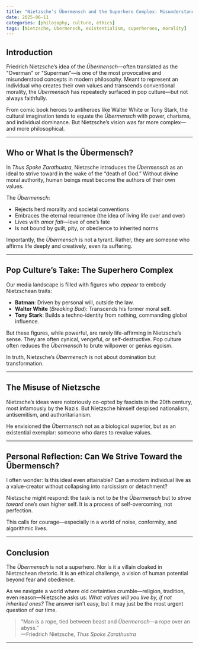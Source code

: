 ```yaml
---
title: "Nietzsche’s Übermensch and the Superhero Complex: Misunderstanding the Will to Power"
date: 2025-06-11
categories: [philosophy, culture, ethics]
tags: [Nietzsche, Übermensch, existentialism, superheroes, morality]
---
```


## Introduction

Friedrich Nietzsche’s idea of the *Übermensch*—often translated as the "Overman" or "Superman"—is one of the most provocative and misunderstood concepts in modern philosophy. Meant to represent an individual who creates their own values and transcends conventional morality, the *Übermensch* has repeatedly surfaced in pop culture—but not always faithfully.

From comic book heroes to antiheroes like Walter White or Tony Stark, the cultural imagination tends to equate the *Übermensch* with power, charisma, and individual dominance. But Nietzsche’s vision was far more complex—and more philosophical.

---

## Who or What Is the Übermensch?

In *Thus Spoke Zarathustra*, Nietzsche introduces the *Übermensch* as an ideal to strive toward in the wake of the “death of God.” Without divine moral authority, human beings must become the authors of their own values.

The *Übermensch*:
- Rejects herd morality and societal conventions
- Embraces the eternal recurrence (the idea of living life over and over)
- Lives with *amor fati*—love of one’s fate
- Is not bound by guilt, pity, or obedience to inherited norms

Importantly, the *Übermensch* is not a tyrant. Rather, they are someone who affirms life deeply and creatively, even its suffering.

---

## Pop Culture’s Take: The Superhero Complex

Our media landscape is filled with figures who *appear* to embody Nietzschean traits:
- **Batman**: Driven by personal will, outside the law.
- **Walter White** (*Breaking Bad*): Transcends his former moral self.
- **Tony Stark**: Builds a techno-identity from nothing, commanding global influence.

But these figures, while powerful, are rarely life-affirming in Nietzsche’s sense. They are often cynical, vengeful, or self-destructive. Pop culture often reduces the *Übermensch* to brute willpower or genius egoism.

In truth, Nietzsche’s *Übermensch* is not about domination but transformation.

---

## The Misuse of Nietzsche

Nietzsche’s ideas were notoriously co-opted by fascists in the 20th century, most infamously by the Nazis. But Nietzsche himself despised nationalism, antisemitism, and authoritarianism.

He envisioned the *Übermensch* not as a biological superior, but as an existential exemplar: someone who dares to revalue values.

---

## Personal Reflection: Can We Strive Toward the Übermensch?

I often wonder: Is this ideal even attainable? Can a modern individual live as a value-creator without collapsing into narcissism or detachment?

Nietzsche might respond: the task is not to *be* the *Übermensch* but to *strive toward* one’s own higher self. It is a process of self-overcoming, not perfection.

This calls for courage—especially in a world of noise, conformity, and algorithmic lives.

---

## Conclusion

The *Übermensch* is not a superhero. Nor is it a villain cloaked in Nietzschean rhetoric. It is an ethical challenge, a vision of human potential beyond fear and obedience.

As we navigate a world where old certainties crumble—religion, tradition, even reason—Nietzsche asks us: *What values will you live by, if not inherited ones?* The answer isn’t easy, but it may just be the most urgent question of our time.


> “Man is a rope, tied between beast and *Übermensch*—a rope over an abyss.”  
> —Friedrich Nietzsche, *Thus Spoke Zarathustra*

---
